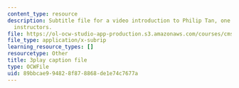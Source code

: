 ```yaml
---
content_type: resource
description: Subtitle file for a video introduction to Philip Tan, one of the course
  instructors.
file: https://ol-ocw-studio-app-production.s3.amazonaws.com/courses/cms-611j-creating-video-games-fall-2014/89bbcae994828f878868de1e74c7677a_RY0X1oEQbb0.srt
file_type: application/x-subrip
learning_resource_types: []
resourcetype: Other
title: 3play caption file
type: OCWFile
uid: 89bbcae9-9482-8f87-8868-de1e74c7677a
---
```

